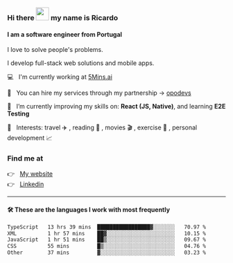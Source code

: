 ### Hi there <img src="https://raw.githubusercontent.com/iampavangandhi/iampavangandhi/master/gifs/Hi.gif" width="30"> my name is Ricardo
#### I am a software engineer from Portugal
I love to solve people's problems.

I develop full-stack web solutions and mobile apps.

💻  &nbsp; I'm currently working at <a href="https://5mins.ai/">5Mins.ai</a>

💼  &nbsp; You can hire my services through my partnership -> <a href="https://github.com/opodevs">opodevs</a>

🌱 &nbsp; I’m currently improving my skills on: **React (JS, Native)**, and learning **E2E Testing**

💙 &nbsp; Interests: travel ✈️ , reading 📖 , movies 🎬 , exercise 🏃 , personal development 📈

### Find me at

<p align="left">
  👉  &nbsp;
  <a href="https://ricardopbarbosa.com" target="_blank">
    My website
  </a>
  <br/>
  👉 &nbsp;
  <a href="https://www.linkedin.com/in/ricardopbarbosa" target="_blank">
    Linkedin
  </a>
</p>

<hr />

#### 🛠 These are the languages I work with most frequently
<!--START_SECTION:waka-->

```txt
TypeScript   13 hrs 39 mins  █████████████████▓░░░░░░░   70.97 %
XML          1 hr 57 mins    ██▓░░░░░░░░░░░░░░░░░░░░░░   10.15 %
JavaScript   1 hr 51 mins    ██▒░░░░░░░░░░░░░░░░░░░░░░   09.67 %
CSS          55 mins         █▒░░░░░░░░░░░░░░░░░░░░░░░   04.76 %
Other        37 mins         ▓░░░░░░░░░░░░░░░░░░░░░░░░   03.23 %
```

<!--END_SECTION:waka-->
